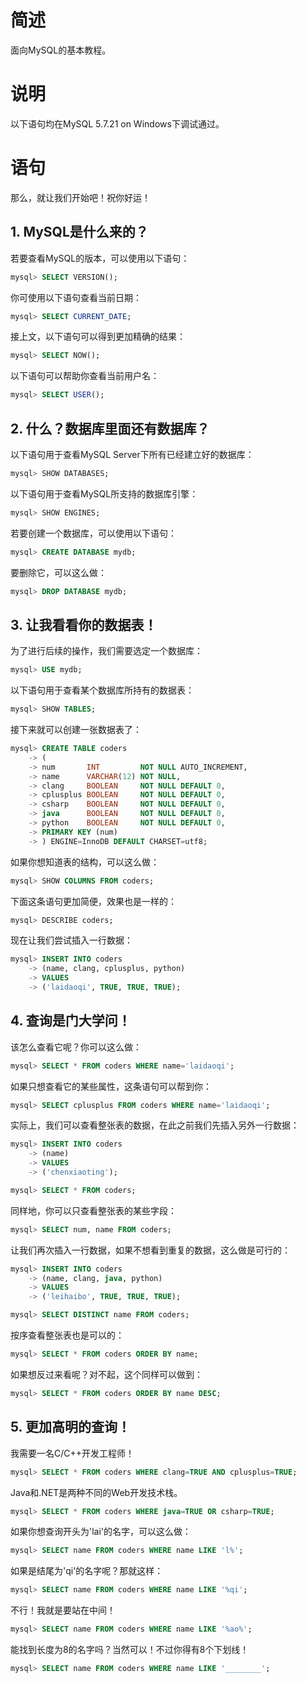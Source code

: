 # 简述

面向MySQL的基本教程。

# 说明

以下语句均在MySQL 5.7.21 on Windows下调试通过。

# 语句

那么，就让我们开始吧！祝你好运！

## 1. MySQL是什么来的？

若要查看MySQL的版本，可以使用以下语句：

```sql
mysql> SELECT VERSION();
```

你可使用以下语句查看当前日期：

```sql
mysql> SELECT CURRENT_DATE;
```

接上文，以下语句可以得到更加精确的结果：

```sql
mysql> SELECT NOW();
```

以下语句可以帮助你查看当前用户名：

```sql
mysql> SELECT USER();
```

## 2. 什么？数据库里面还有数据库？

以下语句用于查看MySQL Server下所有已经建立好的数据库：

```sql
mysql> SHOW DATABASES;
```

以下语句用于查看MySQL所支持的数据库引擎：

```sql
mysql> SHOW ENGINES;
```

若要创建一个数据库，可以使用以下语句：

```sql
mysql> CREATE DATABASE mydb;
```

要删除它，可以这么做：

```sql
mysql> DROP DATABASE mydb;
```

## 3. 让我看看你的数据表！

为了进行后续的操作，我们需要选定一个数据库：

```sql
mysql> USE mydb;
```

以下语句用于查看某个数据库所持有的数据表：

```sql
mysql> SHOW TABLES;
```

接下来就可以创建一张数据表了：

```sql
mysql> CREATE TABLE coders
    -> (
    -> num       INT         NOT NULL AUTO_INCREMENT,
    -> name      VARCHAR(12) NOT NULL,
    -> clang     BOOLEAN     NOT NULL DEFAULT 0,
    -> cplusplus BOOLEAN     NOT NULL DEFAULT 0,
    -> csharp    BOOLEAN     NOT NULL DEFAULT 0,
    -> java      BOOLEAN     NOT NULL DEFAULT 0,
    -> python    BOOLEAN     NOT NULL DEFAULT 0,
    -> PRIMARY KEY (num)
    -> ) ENGINE=InnoDB DEFAULT CHARSET=utf8;
```

如果你想知道表的结构，可以这么做：

```sql
mysql> SHOW COLUMNS FROM coders;
```

下面这条语句更加简便，效果也是一样的：

```sql
mysql> DESCRIBE coders;
```

现在让我们尝试插入一行数据：

```sql
mysql> INSERT INTO coders
    -> (name, clang, cplusplus, python)
    -> VALUES
    -> ('laidaoqi', TRUE, TRUE, TRUE);
```

## 4. 查询是门大学问！ 

该怎么查看它呢？你可以这么做：

```sql
mysql> SELECT * FROM coders WHERE name='laidaoqi';
```

如果只想查看它的某些属性，这条语句可以帮到你：

```sql
mysql> SELECT cplusplus FROM coders WHERE name='laidaoqi';
```

实际上，我们可以查看整张表的数据，在此之前我们先插入另外一行数据：

```sql
mysql> INSERT INTO coders
    -> (name)
    -> VALUES
    -> ('chenxiaoting');

mysql> SELECT * FROM coders;
```

同样地，你可以只查看整张表的某些字段：

```sql
mysql> SELECT num, name FROM coders;
```

让我们再次插入一行数据，如果不想看到重复的数据，这么做是可行的：

```sql
mysql> INSERT INTO coders
    -> (name, clang, java, python)
    -> VALUES
    -> ('leihaibo', TRUE, TRUE, TRUE);

mysql> SELECT DISTINCT name FROM coders;
```

按序查看整张表也是可以的：

```sql
mysql> SELECT * FROM coders ORDER BY name;
```

如果想反过来看呢？对不起，这个同样可以做到：

```sql
mysql> SELECT * FROM coders ORDER BY name DESC;
```

## 5. 更加高明的查询！

我需要一名C/C++开发工程师！

```sql
mysql> SELECT * FROM coders WHERE clang=TRUE AND cplusplus=TRUE;
```

Java和.NET是两种不同的Web开发技术栈。

```sql
mysql> SELECT * FROM coders WHERE java=TRUE OR csharp=TRUE;
```

如果你想查询开头为'lai'的名字，可以这么做：

```sql
mysql> SELECT name FROM coders WHERE name LIKE 'l%';
```

如果是结尾为'qi'的名字呢？那就这样：

```sql
mysql> SELECT name FROM coders WHERE name LIKE '%qi';
```

不行！我就是要站在中间！

```sql
mysql> SELECT name FROM coders WHERE name LIKE '%ao%';
```

能找到长度为8的名字吗？当然可以！不过你得有8个下划线！

```sql
mysql> SELECT name FROM coders WHERE name LIKE '________';
```
